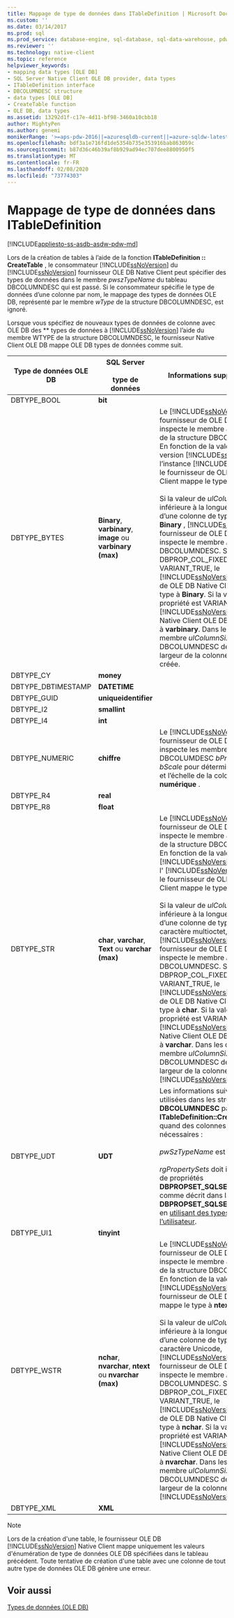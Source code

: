 ```yaml
---
title: Mappage de type de données dans ITableDefinition | Microsoft Docs
ms.custom: ''
ms.date: 03/14/2017
ms.prod: sql
ms.prod_service: database-engine, sql-database, sql-data-warehouse, pdw
ms.reviewer: ''
ms.technology: native-client
ms.topic: reference
helpviewer_keywords:
- mapping data types [OLE DB]
- SQL Server Native Client OLE DB provider, data types
- ITableDefinition interface
- DBCOLUMNDESC structure
- data types [OLE DB]
- CreateTable function
- OLE DB, data types
ms.assetid: 13292d1f-c17e-4d11-bf98-3460a10cbb18
author: MightyPen
ms.author: genemi
monikerRange: '>=aps-pdw-2016||=azuresqldb-current||=azure-sqldw-latest||>=sql-server-2016||=sqlallproducts-allversions||>=sql-server-linux-2017||=azuresqldb-mi-current'
ms.openlocfilehash: bdf3a1e716fd1de5354b735e353916bab863059c
ms.sourcegitcommit: b87d36c46b39af8b929ad94ec707dee8800950f5
ms.translationtype: MT
ms.contentlocale: fr-FR
ms.lasthandoff: 02/08/2020
ms.locfileid: "73774303"
---
```

# <a name="data-type-mapping-in-itabledefinition"></a>Mappage de type de données dans ITableDefinition
[!INCLUDE[appliesto-ss-asdb-asdw-pdw-md](../../includes/appliesto-ss-asdb-asdw-pdw-md.md)]

  Lors de la création de tables à l’aide de la fonction **ITableDefinition :: CreateTable** , le consommateur [!INCLUDE[ssNoVersion](../../includes/ssnoversion-md.md)] du [!INCLUDE[ssNoVersion](../../includes/ssnoversion-md.md)] fournisseur OLE DB Native Client peut spécifier des types de données dans le membre *pwszTypeName* du tableau DBCOLUMNDESC qui est passé. Si le consommateur spécifie le type de données d’une colonne par nom, le mappage des types de données OLE DB, représenté par le membre *wType* de la structure DBCOLUMNDESC, est ignoré.  
  
 Lorsque vous spécifiez de nouveaux types de données de colonne avec OLE DB des ** types de données à [!INCLUDE[ssNoVersion](../../includes/ssnoversion-md.md)] l’aide du membre WTYPE de la structure DBCOLUMNDESC, le fournisseur Native Client OLE DB mappe OLE DB types de données comme suit.  
  
|Type de données OLE DB|SQL Server<br /><br /> type de données|Informations supplémentaires|  
|----------------------|------------------------------|----------------------------|  
|DBTYPE_BOOL|**bit**||  
|DBTYPE_BYTES|**Binary**, **varbinary**, **image** ou **varbinary (max)**|Le [!INCLUDE[ssNoVersion](../../includes/ssnoversion-md.md)] fournisseur de OLE DB Native Client inspecte le membre *ulColumnSize* de la structure DBCOLUMNDESC. En fonction de la valeur et de la version [!INCLUDE[ssNoVersion](../../includes/ssnoversion-md.md)] de l’instance [!INCLUDE[ssNoVersion](../../includes/ssnoversion-md.md)] , le fournisseur de OLE DB Native Client mappe le type à **image**.<br /><br /> Si la valeur de *ulColumnSize* est inférieure à la longueur maximale d’une colonne de type de données **Binary** , [!INCLUDE[ssNoVersion](../../includes/ssnoversion-md.md)] le fournisseur de OLE DB Native Client inspecte le membre *rgPropertySets* DBCOLUMNDESC. Si DBPROP_COL_FIXEDLENGTH est VARIANT_TRUE, le [!INCLUDE[ssNoVersion](../../includes/ssnoversion-md.md)] fournisseur de OLE DB Native Client mappe le type à **Binary**. Si la valeur de la propriété est VARIANT_FALSE, le [!INCLUDE[ssNoVersion](../../includes/ssnoversion-md.md)] fournisseur Native Client OLE DB mappe le type à **varbinary**. Dans les deux cas, le membre *ulColumnSize* de DBCOLUMNDESC détermine la largeur de la colonne SQL Server créée.|  
|DBTYPE_CY|**money**||  
|DBTYPE_DBTIMESTAMP|**DATETIME**||  
|DBTYPE_GUID|**uniqueidentifier**||  
|DBTYPE_I2|**smallint**||  
|DBTYPE_I4|**int**||  
|DBTYPE_NUMERIC|**chiffre**|Le [!INCLUDE[ssNoVersion](../../includes/ssnoversion-md.md)] fournisseur de OLE DB Native Client inspecte les membres DBCOLUMDESC *bPrecision* et *bScale* pour déterminer la précision et l’échelle de la colonne **numérique** .|  
|DBTYPE_R4|**real**||  
|DBTYPE_R8|**float**||  
|DBTYPE_STR|**char**, **varchar**, **Text** ou **varchar (max)**|Le [!INCLUDE[ssNoVersion](../../includes/ssnoversion-md.md)] fournisseur de OLE DB Native Client inspecte le membre *ulColumnSize* de la structure DBCOLUMNDESC. En fonction de la valeur et de la [!INCLUDE[ssNoVersion](../../includes/ssnoversion-md.md)] version de l' [!INCLUDE[ssNoVersion](../../includes/ssnoversion-md.md)] instance, le fournisseur de OLE DB Native Client mappe le type à du **texte**.<br /><br /> Si la valeur de *ulColumnSize* est inférieure à la longueur maximale d’une colonne de type de données caractère multioctet, [!INCLUDE[ssNoVersion](../../includes/ssnoversion-md.md)] le fournisseur de OLE DB Native Client inspecte le membre *rgPropertySets* DBCOLUMNDESC. Si DBPROP_COL_FIXEDLENGTH est VARIANT_TRUE, le [!INCLUDE[ssNoVersion](../../includes/ssnoversion-md.md)] fournisseur de OLE DB Native Client mappe le type à **char**. Si la valeur de la propriété est VARIANT_FALSE, le [!INCLUDE[ssNoVersion](../../includes/ssnoversion-md.md)] fournisseur Native Client OLE DB mappe le type à **varchar**. Dans les deux cas, le membre *ulColumnSize* de DBCOLUMNDESC détermine la largeur de la colonne [!INCLUDE[ssNoVersion](../../includes/ssnoversion-md.md)] créée.|  
|DBTYPE_UDT|**UDT**|Les informations suivantes sont utilisées dans les structures **DBCOLUMNDESC** par **ITableDefinition::CreateTable** quand des colonnes UDT sont nécessaires :<br /><br /> *pwSzTypeName* est ignoré.<br /><br /> *rgPropertySets* doit inclure un jeu de propriétés **DBPROPSET_SQLSERVERCOLUMN** comme décrit dans la section sur **DBPROPSET_SQLSERVERCOLUMN**, en [utilisant des types définis par l’utilisateur](../../relational-databases/native-client/features/using-user-defined-types.md).|  
|DBTYPE_UI1|**tinyint**||  
|DBTYPE_WSTR|**nchar**, **nvarchar**, **ntext** ou **nvarchar (max)**|Le [!INCLUDE[ssNoVersion](../../includes/ssnoversion-md.md)] fournisseur de OLE DB Native Client inspecte le membre *ulColumnSize* de la structure DBCOLUMNDESC. En fonction de la valeur, [!INCLUDE[ssNoVersion](../../includes/ssnoversion-md.md)] le fournisseur de OLE DB Native Client mappe le type à **ntext**.<br /><br /> Si la valeur de *ulColumnSize* est inférieure à la longueur maximale d’une colonne de type de données caractère Unicode, [!INCLUDE[ssNoVersion](../../includes/ssnoversion-md.md)] le fournisseur de OLE DB Native Client inspecte le membre *rgPropertySets* DBCOLUMNDESC. Si DBPROP_COL_FIXEDLENGTH est VARIANT_TRUE, le [!INCLUDE[ssNoVersion](../../includes/ssnoversion-md.md)] fournisseur de OLE DB Native Client mappe le type à **nchar**. Si la valeur de la propriété est VARIANT_FALSE, le [!INCLUDE[ssNoVersion](../../includes/ssnoversion-md.md)] fournisseur Native Client OLE DB mappe le type à **nvarchar**. Dans les deux cas, le membre *ulColumnSize* de DBCOLUMNDESC détermine la largeur de la colonne [!INCLUDE[ssNoVersion](../../includes/ssnoversion-md.md)] créée.|  
|DBTYPE_XML|**XML**||  
  
> [!NOTE]  
>  Lors de la création d'une table, le fournisseur OLE DB [!INCLUDE[ssNoVersion](../../includes/ssnoversion-md.md)] Native Client mappe uniquement les valeurs d'énumération de type de données OLE DB spécifiées dans le tableau précédent. Toute tentative de création d'une table avec une colonne de tout autre type de données OLE DB génère une erreur.  
  
## <a name="see-also"></a>Voir aussi  
 [Types de données &#40;OLE DB&#41;](../../relational-databases/native-client-ole-db-data-types/data-types-ole-db.md)  
  
  
